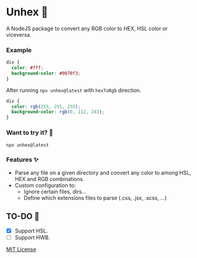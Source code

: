 # Unhex 🎨

A NodeJS package to convert any RGB color to HEX, HSL color or viceversa.

### Example

```css
div {
  color: #fff;
  background-color: #0070f3;
}
```

After running `npx unhex@latest` with `hexToRgb` direction.

```css
div {
  color: rgb(255, 255, 255);
  background-color: rgb(0, 112, 243);
}
```

### Want to try it? 🤔

```shell
npx unhex@latest
```

### Features ✨

- Parse any file on a given directory and convert any color to among HSL, HEX and RGB combinations.
- Custom configuration to:
  - Ignore certain files, dirs...
  - Define which extensions files to parse (.css, .jsx, .scss, ...)

## TO-DO 🚧

- [X] Support HSL.
- [ ] Support HWB.

[MIT License](./LICENSE.md)

